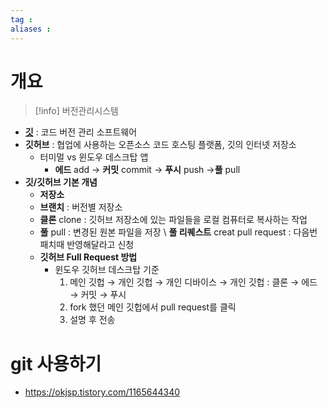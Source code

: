 ```yaml
---
tag : 
aliases : 
---
```


# 개요
>[!info] 버전관리시스템
- [**깃**](https://git-scm.com/) : 코드 버전 관리 소프트웨어
- **깃허브** : 협업에 사용하는 오픈소스 코드 호스팅 플랫폼, 깃의 인터넷 저장소
	- 터미멀 vs 윈도우 데스크탑 앱
		- **에드** add → **커밋** commit → **푸시** push ->**풀** pull 
- **깃/깃허브 기본 개념**
	- **저장소**
	- **브랜치** : 버전별 저장소
	- **클론** clone : 깃허브 저장소에 있는 파일들을 로컬 컴퓨터로 복사하는 작업
	- **풀** pull : 변경된 원본 파일을 저장 \ **풀 리퀘스트** creat pull request : 다음번 패치때 반영해달라고 신청
  - **깃허브 Full Request 방법**
	- 윈도우 깃허브 데스크탑 기준
		1.  메인 깃헙 → 개인 깃헙 → 개인 디바이스 → 개인 깃헙 : 클론 → 에드 → 커밋 → 푸시
		2.  fork 했던 메인 깃헙에서 pull request를 클릭
		3.  설명 후 전송 

# git 사용하기
- https://okjsp.tistory.com/1165644340